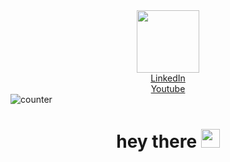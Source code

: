 <!--
**akshattdahiya/akshattdahiya** is a ✨ _special_ ✨ repository because its `README.md` (this file) appears on your GitHub profile.

Here are some ideas to get you started:

- 🔭 I’m currently working on ...
- 🌱 I’m currently learning ...
- 👯 I’m looking to collaborate on ...
- 🤔 I’m looking for help with ...
- 💬 Ask me about ...
- 📫 How to reach me: ...
- 😄 Pronouns: ...
- ⚡ Fun fact: ...
-->

<div id="header" align="center">
  <img src="https://media.giphy.com/media/VTtANKl0beDFQRLDTh/giphy.gif" width="100"/>
</div>
<div id="badges" align="center">
  <a href="https://www.linkedin.com/in/akshatt-d-2051a6253/">LinkedIn</a><br>
  <a href="https://www.youtube.com/@alphaesports_games">Youtube</a>
</div>
<img src="https://komarev.com/ghpvc/?username=akshattdahiya&style=flat-square&color=blue" alt="counter" align="center">
<h1 align="center">
  hey there
  <img src="https://media.giphy.com/media/hvRJCLFzcasrR4ia7z/giphy.gif" width="30px"/>
</h1>
